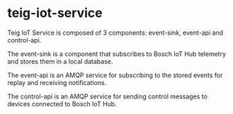 # teig-iot-service

Teig IoT Service is composed of 3 components: event-sink, event-api and control-api.

The event-sink is a component that subscribes to Bosch IoT Hub telemetry and stores them in a
local database.

The event-api is an AMQP service for subscribing to the stored events for replay and receiving
notifications.

The control-api is an AMQP service for sending control messages to devices connected to Bosch IoT Hub.
